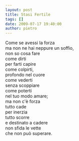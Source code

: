 ```yaml
---
layout: post
title: Stasi Fertile
tags: []
date: 2009-07-17 19:40:00
author: pietro
---
```

Come se avessi la forza<br/>ma non ne hai neppure un soffio,<br/>non so cosa fare<br/>come dirti<br/>per farti capire<br/>come colpirti,<br/>profondo nel cuore<br/>come vederti<br/>senza scoppiare<br/>come poterti<br/>nel tuo modo amare;<br/>ma non c'è forza<br/>tutto cade<br/>per inerzia<br/>tutto scorre<br/>e destinato a cadere<br/>non sfida le vette<br/>che non può superare.
